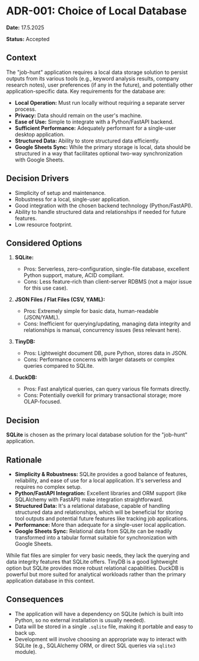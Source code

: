 # ADR-001: Choice of Local Database

**Date:** 17.5.2025 

**Status:** Accepted

## Context

The "job-hunt" application requires a local data storage solution to persist outputs from its various tools (e.g., keyword analysis results, company research notes), user preferences (if any in the future), and potentially other application-specific data. Key requirements for the database are:

*   **Local Operation:** Must run locally without requiring a separate server process.
*   **Privacy:** Data should remain on the user's machine.
*   **Ease of Use:** Simple to integrate with a Python/FastAPI backend.
*   **Sufficient Performance:** Adequately performant for a single-user desktop application.
*   **Structured Data:** Ability to store structured data efficiently.
*   **Google Sheets Sync:** While the primary storage is local, data should be structured in a way that facilitates optional two-way synchronization with Google Sheets.

## Decision Drivers

*   Simplicity of setup and maintenance.
*   Robustness for a local, single-user application.
*   Good integration with the chosen backend technology (Python/FastAPI).
*   Ability to handle structured data and relationships if needed for future features.
*   Low resource footprint.

## Considered Options

1.  **SQLite:**
    *   Pros: Serverless, zero-configuration, single-file database, excellent Python support, mature, ACID compliant.
    *   Cons: Less feature-rich than client-server RDBMS (not a major issue for this use case).

2.  **JSON Files / Flat Files (CSV, YAML):**
    *   Pros: Extremely simple for basic data, human-readable (JSON/YAML).
    *   Cons: Inefficient for querying/updating, managing data integrity and relationships is manual, concurrency issues (less relevant here).

3.  **TinyDB:**
    *   Pros: Lightweight document DB, pure Python, stores data in JSON.
    *   Cons: Performance concerns with larger datasets or complex queries compared to SQLite.

4.  **DuckDB:**
    *   Pros: Fast analytical queries, can query various file formats directly.
    *   Cons: Potentially overkill for primary transactional storage; more OLAP-focused.

## Decision

**SQLite** is chosen as the primary local database solution for the "job-hunt" application.

## Rationale

*   **Simplicity & Robustness:** SQLite provides a good balance of features, reliability, and ease of use for a local application. It's serverless and requires no complex setup.
*   **Python/FastAPI Integration:** Excellent libraries and ORM support (like SQLAlchemy with FastAPI) make integration straightforward.
*   **Structured Data:** It's a relational database, capable of handling structured data and relationships, which will be beneficial for storing tool outputs and potential future features like tracking job applications.
*   **Performance:** More than adequate for a single-user local application.
*   **Google Sheets Sync:** Relational data from SQLite can be readily transformed into a tabular format suitable for synchronization with Google Sheets.

While flat files are simpler for very basic needs, they lack the querying and data integrity features that SQLite offers. TinyDB is a good lightweight option but SQLite provides more robust relational capabilities. DuckDB is powerful but more suited for analytical workloads rather than the primary application database in this context.

## Consequences

*   The application will have a dependency on SQLite (which is built into Python, so no external installation is usually needed).
*   Data will be stored in a single `.sqlite` file, making it portable and easy to back up.
*   Development will involve choosing an appropriate way to interact with SQLite (e.g., SQLAlchemy ORM, or direct SQL queries via `sqlite3` module). 